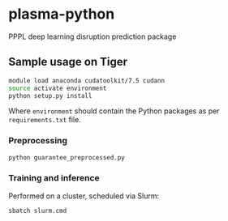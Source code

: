# plasma-python
PPPL deep learning disruption prediction package

## Sample usage on Tiger

```bash
module load anaconda cudatoolkit/7.5 cudann
source activate environment
python setup.py install
```

Where `environment` should contain the Python packages as per `requirements.txt` file.

### Preprocessing

```bash
python guarantee_preprocessed.py
```

### Training and inference

Performed on a cluster, scheduled via Slurm:

```bash
sbatch slurm.cmd
```
